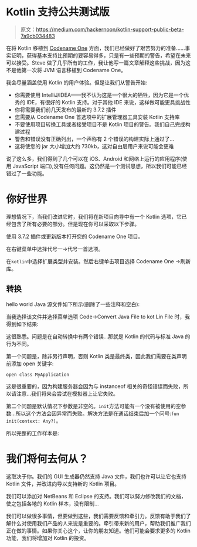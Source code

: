 # Kotlin 支持公共测试版

> 原文：<https://medium.com/hackernoon/kotlin-support-public-beta-7a9cb034483>

在将 Kotlin 移植到 [Codename One](http://github.com/codenameone/CodenameOne/) 方面，我们已经做好了艰苦努力的准备……事实证明，获得基本支持比预期的要容易得多，只是有一些预期的警告，希望在未来可以接受。Steve 做了几乎所有的工作，我让他写一篇文章解释这些挑战，因为这不是他第一次将 JVM 语言移植到 Codename One。

我会尽量涵盖使用 Kotlin 的用户体验。但是让我们从警告开始:

*   你需要使用 IntelliJ/IDEA——我不认为这是一个很大的牺牲，因为它是一个优秀的 IDE，有很好的 Kotlin 支持。对于其他 IDE 来说，这样做可能更具挑战性
*   你将需要我们前几天发布的最新的 3.7.2 插件
*   您需要从 Codename One 首选项中的扩展管理器工具安装 Kotlin 支持库
*   不要使用项目转换工具或者接受项目不是 Kotlin 项目的警告。我们自己完成构建过程
*   警告和错误没有正确列出，一个声称有 2 个错误的构建实际上通过了…
*   这将使您的 jar 大小增加大约 730kb，这对自由层用户来说可能会更难

说了这么多，我们得到了几个可以在 iOS、Android 和网络上运行的应用程序(使用 JavaScript 端口),没有任何问题。这仍然是一个测试思想，所以我们可能已经错过了一些功能。

# 你好世界

理想情况下，当我们改进它时，我们将在新项目向导中有一个 Kotlin 选项，它已经包含了所有必要的部分。但是现在你可以采取以下步骤。

使用 3.7.2 插件或更新版本打开您的 Codename One 项目。

在右键菜单中选择代号一→代号一首选项。

在`kotlin`中选择扩展类型并安装。然后右键单击项目选择 Codename One →刷新库。

## 转换

hello world Java 源文件如下所示(删除了一些注释和空白):

当我选择该文件并选择菜单选项 Code→Convert Java File to kot Lin File 时，我得到如下结果:

这很熟悉。问题是在自动转换中有两个错误…那就是 Kotlin 的代码与标准 Java 的行为不同。

第一个问题是，除非另行声明，否则 Kotlin 类是最终类，因此我们需要在类声明前添加 open 关键字:

```
open class MyApplication
```

这是很重要的，因为构建服务器会因为与 instanceof 相关的奇怪错误而失败，所以请注意…我们将来会尝试在模拟器上让它失败。

第二个问题是默认情况下参数是非空的。`init`方法可能有一个没有被使用的空参数…所以这个方法会因异常而失败。解决方法是在通话结束后加一个问号:`fun init(context: Any?)`。

所以完整的工作样本是:

# 我们将何去何从？

这取决于你。我们的 GUI 生成器仍然支持 Java 文件，我们也许可以让它也支持 Kotlin 文件，并改进向导以支持新的 Kotlin 项目。

我们可以添加对 NetBeans 和 Eclipse 的支持。我们可以努力修改我们的文档，使之包括各地的 Kotlin 样本，没有限制…

我们可以做很多事情，但要做到这些，我们需要反馈和牵引力。反馈有助于我们了解什么对使用我们产品的人来说是重要的。牵引带来新的用户，帮助我们推广我们正在做的事情。如果你关心这个，让你的朋友知道。他们可能会要求更多的 Kotlin 功能，我们将增加对 Kotlin 的投资。